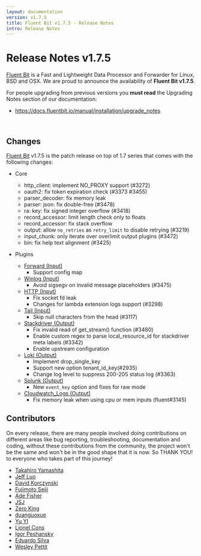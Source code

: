 ```yaml
---
layout: documentation
version: v1.7.5
title: Fluent Bit v1.7.5 - Release Notes
intro: Release Notes
---
```


# Release Notes v1.7.5

[Fluent Bit](http://fluentbit.io) is a Fast and Lightweight Data Processor and Forwarder for Linux, BSD and OSX. We are proud to announce the availability of __Fluent Bit v1.7.5__.

For people upgrading from previous versions you __must read__ the Upgrading Notes section of our documentation:

- <a href="https://docs.fluentbit.io/manual/installation/upgrade_notes">https://docs.fluentbit.io/manual/installation/upgrade_notes</a>

<br>

## Changes

[Fluent Bit](https://fluentbit.io) v1.7.5 is the patch release on top of 1.7 series that comes with the following changes:

 - Core
   - http_client: implement NO_PROXY support  (#3272)
   - oauth2: fix token expiration check (#3373 #3455)
   - parser_decoder: fix memory leak
   - parser: json: fix double-free (#3478)
   - ra: key: fix signed integer overflow (#3418)
   - record_accessor: limit length check only to floats
   - record_accessor: fix stack overflow
   - output: allow ```no_retries```  as ```retry_limit``` to disable retrying  (#3219)
   - input_chunk: only iterate over overlimit output plugins (#3472)
   - bin: fix help text alignment (#3425)

 - Plugins
   - [Forward (Input)](https://docs.fluentbit.io/manual/pipeline/inputs/forward/)
      - Support config map
   - [Winlog (Input)](https://docs.fluentbit.io/manual/pipeline/inputs/winlog/)
      - Avoid sigsegv on invalid message placeholders (#3475)
   - [HTTP (Input)](https://docs.fluentbit.io/manual/pipeline/inputs/http/)
      - Fix socket fd leak
      - Changes for lambda extension logs support (#3298)
   - [Tail (Input)](https://docs.fluentbit.io/manual/pipeline/inputs/tail/)
      - Skip null characters from the head (#3117)
   - [Stackdriver (Output)](https://docs.fluentbit.io/manual/pipeline/outputs/stackdriver/)
      - Fix invalid read of get_stream() function (#3480)
      - Enable custom regex to parse local_resource_id for stackdriver meta labels (#3342)
      - Enable upstream configuration
   - [Loki (Output)](https://docs.fluentbit.io/manual/pipeline/outputs/loki/)
      - Implement drop_single_key
      - Support new option tenant_id_key(#2935)
      - Change log level to suppress 200-205 status log (#3363)
   - [Splunk (Output)](https://docs.fluentbit.io/manual/pipeline/outputs/splunk/)
      - New ```event_key``` option and fixes for raw mode
   - [Cloudwatch_Logs (Output)](https://docs.fluentbit.io/manual/pipeline/outputs/cloudwatch_logs/)
      - Fix memory leak when using cpu or mem inputs (fluent#3145)

## Contributors

On every release, there are many people involved doing contributions on different areas like bug reporting, troubleshooting, documentation and coding, without these contributions from the community, the project won't be the same and won't be in the good shape that it is now. So THANK YOU! to everyone who takes part of this journey!

- [Takahiro Yamashita](https://github.com/nokute78)
- [Jeff Luo](https://github.com/JeffLuoo)
- [David Korczynski](https://github.com/DavidKorczynski)
- [Fujimoto Seiji](https://github.com/fujimotos)
- [Ade Fisher](https://github.com/adefisher)
- [JSJ](https://github.com/jsjeannotte)
- [Zero King](https://github.com/l2dy)
- [duanguoxue](https://github.com/duanguoxue)
- [Yu YI](https://github.com/erain)
- [Lionel Cons](https://github.com/LionelCons)
- [Igor Peshansky](https://github.com/igorpeshansky)
- [Eduardo Silva](https://github.com/edsiper)
- [Wesley Pettit](https://github.com/PettitWesley)
